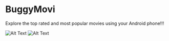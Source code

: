 # BuggyMovi
Explore the top rated and most popular movies using your Android phone!!!


![Alt Text](http://www.sheawong.com/wp-content/uploads/2013/08/keephatin.gif)
![Alt Text](https://media.giphy.com/media/26BRDHiehxEDSZjQ4/giphy.gif)
